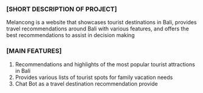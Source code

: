 ### **[SHORT DESCRIPTION OF PROJECT]**
Melancong is a website that showcases tourist destinations in Bali, provides travel recommendations around Bali with various features, and offers the best recommendations to assist in decision making

### **[MAIN FEATURES]**
1. Recommendations and highlights of the most popular tourist attractions in Bali
2. Provides various lists of tourist spots for family vacation needs
3. Chat Bot as a travel destination recommendation provide
